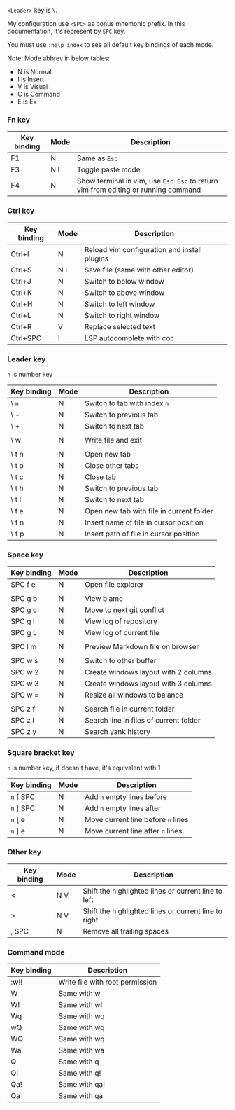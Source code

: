 `<Leader>` key is `\`.

My configuration use `<SPC>` as bonus mnemonic prefix. In this documentation, it's represent by `SPC` key.

You must use `:help index` to see all default key bindings of each mode.

Note: Mode abbrev in below tables:
- N is Normal
- I is Insert
- V is Visual
- C is Command
- E is Ex

### Fn key
| Key binding | Mode | Description                                                                       |
|-------------|------|-----------------------------------------------------------------------------------|
| F1          | N    | Same as `Esc`                                                                     |
| F3          | N I  | Toggle paste mode                                                                 |
| F4          | N    | Show terminal in vim, use `Esc Esc` to return vim from editing or running command |

### Ctrl key
| Key binding | Mode | Description                                  |
|-------------|------|----------------------------------------------|
| Ctrl+I      | N    | Reload vim configuration and install plugins |
| Ctrl+S      | N I  | Save file (same with other editor)           |
| Ctrl+J      | N    | Switch to below window                       |
| Ctrl+K      | N    | Switch to above window                       |
| Ctrl+H      | N    | Switch to left window                        |
| Ctrl+L      | N    | Switch to right window                       |
| Ctrl+R      | V    | Replace selected text                        |
| Ctrl+SPC    | I    | LSP autocomplete with coc                    |

### Leader key
`n` is number key

| Key binding | Mode | Description                              |
|-------------|------|------------------------------------------|
| \ `n`       | N    | Switch to tab with index `n`             |
| \ -         | N    | Switch to previous tab                   |
| \ +         | N    | Switch to next tab                       |
|             |      |                                          |
| \ w         | N    | Write file and exit                      |
|             |      |                                          |
| \ t n       | N    | Open new tab                             |
| \ t o       | N    | Close other tabs                         |
| \ t c       | N    | Close tab                                |
| \ t h       | N    | Switch to previous tab                   |
| \ t l       | N    | Switch to next tab                       |
| \ t e       | N    | Open new tab with file in current folder |
| \ f n       | N    | Insert name of file in cursor position   |
| \ f p       | N    | Insert path of file in cursor position   |

### Space key
| Key binding | Mode   | Description                                |
|-------------|--------|--------------------------------------------|
| SPC f e     | N      | Open file explorer                         |
|             |        |                                            |
| SPC g b     | N      | View blame                                 |
| SPC g c     | N      | Move to next git conflict                  |
| SPC g l     | N      | View log of repository                     |
| SPC g L     | N      | View log of current file                   |
|             |        |                                            |
| SPC l m     | N      | Preview Markdown file on browser           |
|             |        |                                            |
| SPC w s     | N      | Switch to other buffer                     |
| SPC w 2     | N      | Create windows layout with 2 columns       |
| SPC w 3     | N      | Create windows layout with 3 columns       |
| SPC w =     | N      | Resize all windows to balance              |
|             |        |                                            |
| SPC z f     | N      | Search file in current folder              |
| SPC z l     | N      | Search line in files of current folder     |
| SPC z y     | N      | Search yank history                        |

### Square bracket key
`n` is number key, if doesn't have, it's equivalent with 1

| Key binding | Mode | Description                        |
|-------------|------|------------------------------------|
| `n` [ SPC   | N    | Add `n` empty lines before         |
| `n` ] SPC   | N    | Add `n` empty lines after          |
| `n` [ e     | N    | Move current line before `n` lines |
| `n` ] e     | N    | Move current line after `n` lines  |

### Other key
| Key binding | Mode | Description                                          |
|-------------|------|------------------------------------------------------|
| <           | N V  | Shift the highlighted lines or current line to left  |
| >           | N V  | Shift the highlighted lines or current line to right |
| , SPC       | N    | Remove all trailing spaces                           |

### Command mode
| Key binding | Description                     |
|-------------|---------------------------------|
| :w!!        | Write file with root permission |
| W           | Same with w                     |
| W!          | Same with w!                    |
| Wq          | Same with wq                    |
| wQ          | Same with wq                    |
| WQ          | Same with wq                    |
| Wa          | Same with wa                    |
| Q           | Same with q                     |
| Q!          | Same with q!                    |
| Qa!         | Same with qa!                   |
| Qa          | Same with qa                    |
